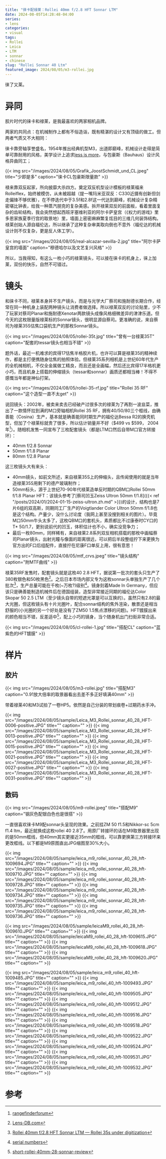 ```yaml
---
title: "徕卡配禄莱：Rollei 40mm f/2.8 HFT Sonnar LTM"
date: 2024-08-05T14:28:48-04:00
series:
- lens
categories:
- visual
tags:
- Rollei
- Leica
- LTM
- sonnar
- chinese
slug: "Rollei Sonnar 40 Ltm"
featured_image: 2024/08/05/m3-rollei.jpg
---
```


徕了又莱。
<!--more-->

# 异同

胶片时代的徕卡和禄莱，是我最喜欢的两家相机品牌。

两家的共同点：在机械制作上都有不俗造诣，既有精湛的设计又有顶级的做工。但两者气质又不大相同：

徕卡靠旁轴享誉盛名，1954年推出经典机型M3，出道即巅峰，机械设计走得是简单可靠耐用的风格，美学设计上追求[less is more](https://lfi-online.de/en/stories/less-is-more-15039.html)，与包豪斯（Bauhaus）设计风格异曲同工；

{{< img src="/images/2024/08/05/Grafik_JoostSchmidt_und_CL.jpeg" title="少即是多" caption="徕卡CL包豪斯限量款" >}}


禄来靠双反起家，所向披靡大杀四方。奠定双反机型设计模板的禄莱福来Rolleiflex，始终被模仿，从未被超越（提一嘴玛米亚双反：C330近摄有创新但剑走偏锋不够优雅），在不停迭代中于3.5f和2.8f这一代达到巅峰，机械设计复杂精密堪比钟表，给我一种蒸汽朋克的复杂美感。拆开禄莱双反的前面板，看着里面复杂的齿轮结构，我会突然想起西班牙塞维利亚的阿尔卡萨皇宫（《权力的游戏》里多恩家族夏季行宫的取景地）里，墙面上密密麻麻繁复炫目的三维几何装饰结构。禄莱创始人源自福伦达，所以继承了这种复杂审美取向倒也不意外（福伦达的机械设计则不仅复杂，更是反人体工学）。

{{< img src="/images/2024/08/05/real-alcazar-sevilla-2.jpg" title="阿尔卡萨皇宫的墙面" caption="穆德哈尔以及文艺复兴风格" >}}


所以，当我得知，有这么一枚小巧的禄莱镜头，可以接在徕卡的机身上，徕上加莱，双份的快乐，自然不可错过。

# 镜头

和徕卡不同，禄莱本身并不生产镜头，而是与光学大厂蔡司和施耐德长期合作，经常在同一种机身上装配两种镜头让消费者做选择。所以禄莱双反的讨论贴里，少不了玩家对蔡司Planar和施耐德Xenotar两款镜头成像风格细微差异的津津乐道。但今天的这枚限量版禄莱标的Sonnar镜头，很明显源自蔡司。更准确的说，来自蔡司为禄莱35S估焦口袋机生产的那枚Sonnar镜头。

{{< img src="/images/2024/08/05/rollei-35t.jpg" title="曾有一台禄莱35T" caption="配套的tessar镜头也相当不错" >}}

题外话，最近一机难求的宾得17估焦半格胶片机，也许可以算是禄莱35的精神续作，都是主打便携随身估焦的拍照体验。但禄莱35系列相机是上世纪60年代生产的全机械相机，不仅全金属做工精良，而且还是全画幅，然后还比宾得17半格机更小巧，而且机身上搭载的伸缩镜头（tessar和sonnar）画质还都相当棒！不得不感慨当年都是神仙打架。

{{< img src="/images/2024/08/05/rollei-35-rf.jpg" title="Rollei 35 RF" caption="这个造型一直不太get" >}}

说回镜头：2002年，被卖来卖去已经破产过很多次的禄莱为了再割一波韭菜，推出了一款情怀拉到满的M口旁轴相机Rollei 35 RF，拥有40/50/80三个框线，由确善能（Cosina）生产，基本就是确善能同时期生产的福伦达Bessa R2的换壳机型，但加了个禄莱标就贵了很多，所以估计销量并不好（$499 vs $599， 2004年[^1]）。随相机发售一同宣布了三枚配套镜头（都是LTM口然后自带M口官方转接环）：

- 40mm f/2.8 Sonnar
- 50mm f/1.8 Planar
- 80mm f/2.8 Planar

这三枚镜头大有来头：

- 40mm镜头，如前文所述，来自禄莱35S上的伸缩头，且传闻使用的就是当年造禄莱35S用剩下的德产玻璃制作；
- 50mm标头，源于上世纪70-90年代禄莱造单反时期的QBM口Rollei 50mm f/1.8 Planar HFT：该镜头参考了[蔡司凹玉Zeiss Ultron 50mm f/1.8]({{< ref "/posts/2024/01/2024-01-15-zeiss-ultron.zh.md" >}})的设计，结构也是7片6组的双高斯，同期同工厂生产的Voigtlander Color Ultron 50mm f/1.8也是这个结构。产量少，没什么讨论度（我网上甚至没搜到相关的图片）。毕竟M口50mm牛头太多了，这枚QBM口的套机头，素质都比不过康泰时CY口的T* 50/1.7，更别说前代的凹玉，体积估计也不小，确实没竞争力；
- 最后一枚80mm，同样稀有，来自禄莱2.8系列双反相机搭载的那枚中画幅蔡司Planar镜头，出射光瞳与像面的距离很远，可以把后半段整组拧下来更换为官方出的F口后组配件，直接拧在尼康F口单反上用，很有意思！

{{< img src="/images/2024/08/05/mtf_crvs.jpeg" title="镜头结构" caption="附MTF曲线" >}}

禄莱35RF发售时，配套镜头就是这枚40 2.8 HFT，据说第一批次的套头只生产了380枚银色和50枚黑色[^2]。之后日本市场内部又专为这枚sonnar头单独生产了几个批次[^3]，生产总量可能在千枚(~万枚?)级别[^4]。镜身刻着Made In Germany，但应该只是确善能制造机械件后在德国组装，造型非常接近同期的福伦达Color Skopar 50 2.5 LTM（至少镜头自带的短遮光罩是可以互换的）。虽然只有2.8的最大光圈，但这枚镜头有十片光圈叶，配合sonnar结构的焦外渲染，散景还是相当舒服的(小光圈的另一个好处是没有了ZM50 1.5焦点漂移的问题)。HFT镀膜出来的颜色相当不错，反差适中[^5]，配上小巧的镜身，当个随身机出门扫街非常合适。

{{< img src="/images/2024/08/05/cl-rollei-1.jpg" title="搭配CL" caption="蓝紫色的HFT镀膜" >}}

# 样片

## 胶片

{{< img src="/images/2024/08/05/m3-rollei.jpg" title="搭配M3" caption="0.91放大倍率的取景器看出去差不多正好填满40mm" >}}

带着禄莱40和M3试拍了一卷HP5。依然是自己分装的带划痕卷+过期药水手冲。

{{< img src="/images/2024/08/05/sample/Leica_M3_Rollei_sonnar_40_28_HFT-0006-positive.JPG" title="" caption="" >}}
{{< img src="/images/2024/08/05/sample/Leica_M3_Rollei_sonnar_40_28_HFT-0013-positive.JPG" title="" caption="" >}}
{{< img src="/images/2024/08/05/sample/Leica_M3_Rollei_sonnar_40_28_HFT-0015-positive.JPG" title="" caption="" >}}
{{< img src="/images/2024/08/05/sample/Leica_M3_Rollei_sonnar_40_28_HFT-0021-positive.JPG" title="" caption="" >}}
{{< img src="/images/2024/08/05/sample/Leica_M3_Rollei_sonnar_40_28_HFT-0027-positive.JPG" title="" caption="" >}}
{{< img src="/images/2024/08/05/sample/Leica_M3_Rollei_sonnar_40_28_HFT-0031-positive.JPG" title="" caption="" >}}

## 数码

{{< img src="/images/2024/08/05/m9-rollei.jpeg" title="搭配M9" caption="钢灰色配银白色也是很搭" >}}

一直很喜欢徕卡M9配sonnar头呈现的效果。之前挂ZM 50 f1.5和Nikkor-sc 5cm f1.4 ltm，最近就换成这枚rollei 40 2.8了。用原厂转接环的话在M9取景器里出现的是50mm框线，但40mm其实更接近35mm的框线，可以靠更换第三方转接环来更改框线。以下都是M9原图直出JPG缩图至30%大小。

{{< img src="/images/2024/08/05/sample/leica_m9_rollei_sonnar_40_28_hft-1009694.JPG" title="" caption="" >}}
{{< img src="/images/2024/08/05/sample/leica_m9_rollei_sonnar_40_28_hft-1009710.JPG" title="" caption="" >}}
{{< img src="/images/2024/08/05/sample/leica_m9_rollei_sonnar_40_28_hft-1009728.JPG" title="" caption="" >}}
{{< img src="/images/2024/08/05/sample/leica_m9_rollei_sonnar_40_28_hft-1009734.JPG" title="" caption="" >}}
{{< img src="/images/2024/08/05/sample/leica_m9_rollei_sonnar_40_28_hft-1009735.JPG" title="" caption="" >}}
{{< img src="/images/2024/08/05/sample/leica_m9_rollei_sonnar_40_28_hft-1009736.JPG" title="" caption="" >}}

{{< img src="/images/2024/08/05/sample/leicaM9_rollei_40_28_hft-1009610.JPG" title="" caption="" >}}
{{< img src="/images/2024/08/05/sample/leicaM9_rollei_40_28_hft-1009615.JPG" title="" caption="" >}}
{{< img src="/images/2024/08/05/sample/leicaM9_rollei_40_28_hft-1009618.JPG" title="" caption="" >}}
{{< img src="/images/2024/08/05/sample/leicaM9_rollei_40_28_hft-1009620.JPG" title="" caption="" >}}

{{< img src="/images/2024/08/05/sample/leica_m9_rollei_40_hft-1009485.JPG" title="" caption="" >}}
{{< img src="/images/2024/08/05/sample/leica_m9_rollei_40_hft-1009493.JPG" title="" caption="" >}}
{{< img src="/images/2024/08/05/sample/leica_m9_rollei_40_hft-1009505.JPG" title="" caption="" >}}
{{< img src="/images/2024/08/05/sample/leica_m9_rollei_40_hft-1009512.JPG" title="" caption="" >}}
{{< img src="/images/2024/08/05/sample/leica_m9_rollei_40_hft-1009516.JPG" title="" caption="" >}}
{{< img src="/images/2024/08/05/sample/leica_m9_rollei_40_hft-1009518.JPG" title="" caption="" >}}
{{< img src="/images/2024/08/05/sample/leica_m9_rollei_40_hft-1009522.JPG" title="" caption="" >}}
{{< img src="/images/2024/08/05/sample/leica_m9_rollei_40_hft-1009524.JPG" title="" caption="" >}}
{{< img src="/images/2024/08/05/sample/leica_m9_rollei_40_hft-1009531.JPG" title="" caption="" >}}
{{< img src="/images/2024/08/05/sample/leica_m9_rollei_40_hft-1009532.JPG" title="" caption="" >}}

# 参考

[^1]: [rangefinderforum](https://rangefinderforum.com/threads/rollei-35-rf-review.825/)
[^2]: [Lens-DB.com](https://lens-db.com/rollei-hft-sonnar-40mm-f28-lsm-2002/)
[^3]: [Rollei 40mm f/2.8 HFT Sonnar LTM — Rollei 35s under digitization](https://medium.com/rokkorxblog/rollei-40mm-f-2-8-1d6b8e0ca368)
[^4]: [serial numbers](https://rangefinderforum.com/threads/rollei-sonnar-40mm-serial-numbers.123716/post-4260874)
[^5]: [short-rollei-40mm-28-sonnar-review](https://www.l-camera-forum.com/topic/381224-short-rollei-40mm-28-sonnar-review/)